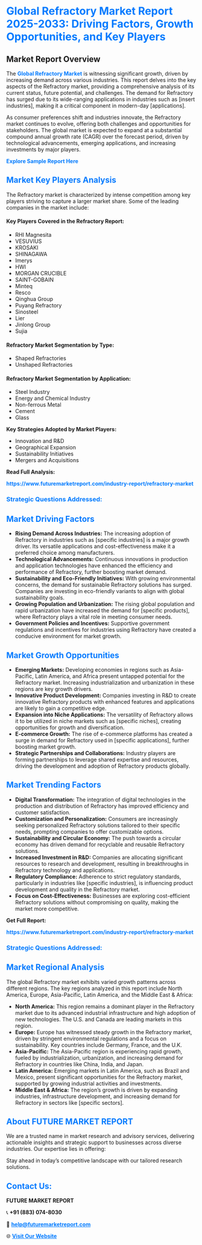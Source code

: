 <h1 style="color: #007BFF;">Global Refractory Market Report 2025-2033: Driving Factors, Growth Opportunities, and Key Players</h1>

<section id="overview">
<h2>Market Report Overview</h2>
<p>The <a href="https://www.futuremarketreport.com/industry-report/refractory-market" style="color: #007BFF; text-decoration: none;"><strong>Global Refractory Market</strong></a> is witnessing significant growth, driven by increasing demand across various industries. This report delves into the key aspects of the Refractory market, providing a comprehensive analysis of its current status, future potential, and challenges. The demand for Refractory has surged due to its wide-ranging applications in industries such as [insert industries], making it a critical component in modern-day [applications].</p>
<p>As consumer preferences shift and industries innovate, the Refractory market continues to evolve, offering both challenges and opportunities for stakeholders. The global market is expected to expand at a substantial compound annual growth rate (CAGR) over the forecast period, driven by technological advancements, emerging applications, and increasing investments by major players.</p>
</section>

<section id="overview">
<p><a href="https://www.futuremarketreport.com/request-sample/reportId=28529" style="color: #007BFF; text-decoration: none;"><strong>Explore Sample Report Here</strong></a></p>
</section>

<section id="key-players">
<h2 style="color: #007BFF;">Market Key Players Analysis</h2>
<p>The Refractory market is characterized by intense competition among key players striving to capture a larger market share. Some of the leading companies in the market include:</p>
<h4>Key Players Covered in the Refractory Report:</h4>
<ul><li>RHI Magnesita</li><li>VESUVIUS</li><li>KROSAKI</li><li>SHINAGAWA</li><li>Imerys</li><li>HWI</li><li>MORGAN CRUCIBLE</li><li>SAINT-GOBAIN</li><li>Minteq</li><li>Resco</li><li>Qinghua Group</li><li>Puyang Refractory</li><li>Sinosteel</li><li>Lier</li><li>Jinlong Group</li><li>Sujia</li></ul>
<h4>Refractory Market Segmentation by Type:</h4>
<ul><li>Shaped Refractories</li><li>Unshaped Refractories</li></ul>

<h4>Refractory Market Segmentation by Application:</h4>
<ul><li>Steel Industry</li><li>Energy and Chemical Industry</li><li>Non-ferrous Metal</li><li>Cement</li><li>Glass</li></ul>
<p><strong>Key Strategies Adopted by Market Players:</strong></p>
<ul>
<li>Innovation and R&D</li>
<li>Geographical Expansion</li>
<li>Sustainability Initiatives</li>
<li>Mergers and Acquisitions</li>
</ul>
</section>

<section>
<p><strong>Read Full Analysis: </strong></p><a href="https://www.futuremarketreport.com/industry-report/refractory-market" style="color: #007BFF; text-decoration: none;"><strong>https://www.futuremarketreport.com/industry-report/refractory-market</strong></a>
<h3 style="color: #007BFF;">Strategic Questions Addressed:</h3>
</section>

<section id="driving-factors">
<h2 style="color: #007BFF;">Market Driving Factors</h2>
<ul>
<li><strong>Rising Demand Across Industries:</strong> The increasing adoption of Refractory in industries such as [specific industries] is a major growth driver. Its versatile applications and cost-effectiveness make it a preferred choice among manufacturers.</li>
<li><strong>Technological Advancements:</strong> Continuous innovations in production and application technologies have enhanced the efficiency and performance of Refractory, further boosting market demand.</li>
<li><strong>Sustainability and Eco-Friendly Initiatives:</strong> With growing environmental concerns, the demand for sustainable Refractory solutions has surged. Companies are investing in eco-friendly variants to align with global sustainability goals.</li>
<li><strong>Growing Population and Urbanization:</strong> The rising global population and rapid urbanization have increased the demand for [specific products], where Refractory plays a vital role in meeting consumer needs.</li>
<li><strong>Government Policies and Incentives:</strong> Supportive government regulations and incentives for industries using Refractory have created a conducive environment for market growth.</li>
</ul>
</section>

<section id="growth-opportunities">
<h2 style="color: #007BFF;">Market Growth Opportunities</h2>
<ul>
<li><strong>Emerging Markets:</strong> Developing economies in regions such as Asia-Pacific, Latin America, and Africa present untapped potential for the Refractory market. Increasing industrialization and urbanization in these regions are key growth drivers.</li>
<li><strong>Innovative Product Development:</strong> Companies investing in R&D to create innovative Refractory products with enhanced features and applications are likely to gain a competitive edge.</li>
<li><strong>Expansion into Niche Applications:</strong> The versatility of Refractory allows it to be utilized in niche markets such as [specific niches], creating opportunities for growth and diversification.</li>
<li><strong>E-commerce Growth:</strong> The rise of e-commerce platforms has created a surge in demand for Refractory used in [specific applications], further boosting market growth.</li>
<li><strong>Strategic Partnerships and Collaborations:</strong> Industry players are forming partnerships to leverage shared expertise and resources, driving the development and adoption of Refractory products globally.</li>
</ul>
</section>

<section id="trending-factors">
<h2 style="color: #007BFF;">Market Trending Factors</h2>
<ul>
<li><strong>Digital Transformation:</strong> The integration of digital technologies in the production and distribution of Refractory has improved efficiency and customer satisfaction.</li>
<li><strong>Customization and Personalization:</strong> Consumers are increasingly seeking personalized Refractory solutions tailored to their specific needs, prompting companies to offer customizable options.</li>
<li><strong>Sustainability and Circular Economy:</strong> The push towards a circular economy has driven demand for recyclable and reusable Refractory solutions.</li>
<li><strong>Increased Investment in R&D:</strong> Companies are allocating significant resources to research and development, resulting in breakthroughs in Refractory technology and applications.</li>
<li><strong>Regulatory Compliance:</strong> Adherence to strict regulatory standards, particularly in industries like [specific industries], is influencing product development and quality in the Refractory market.</li>
<li><strong>Focus on Cost-Effectiveness:</strong> Businesses are exploring cost-efficient Refractory solutions without compromising on quality, making the market more competitive.</li>
</ul>
</section>

<section>
<p><strong>Get Full Report: </strong></p><a href="https://www.futuremarketreport.com/industry-report/refractory-market" style="color: #007BFF; text-decoration: none;"><strong>https://www.futuremarketreport.com/industry-report/refractory-market</strong></a>
<h3 style="color: #007BFF;">Strategic Questions Addressed:</h3>
</section>


<section id="regional-analysis">
<h2 style="color: #007BFF;">Market Regional Analysis</h2>
<p>The global Refractory market exhibits varied growth patterns across different regions. The key regions analyzed in this report include North America, Europe, Asia-Pacific, Latin America, and the Middle East & Africa:</p>
<ul>
<li><strong>North America:</strong> This region remains a dominant player in the Refractory market due to its advanced industrial infrastructure and high adoption of new technologies. The U.S. and Canada are leading markets in this region.</li>
<li><strong>Europe:</strong> Europe has witnessed steady growth in the Refractory market, driven by stringent environmental regulations and a focus on sustainability. Key countries include Germany, France, and the U.K.</li>
<li><strong>Asia-Pacific:</strong> The Asia-Pacific region is experiencing rapid growth, fueled by industrialization, urbanization, and increasing demand for Refractory in countries like China, India, and Japan.</li>
<li><strong>Latin America:</strong> Emerging markets in Latin America, such as Brazil and Mexico, present significant opportunities for the Refractory market, supported by growing industrial activities and investments.</li>
<li><strong>Middle East & Africa:</strong> The region’s growth is driven by expanding industries, infrastructure development, and increasing demand for Refractory in sectors like [specific sectors].</li>
</ul>
</section>

<footer>
<h2 style="color: #007BFF;">About FUTURE MARKET REPORT</h2>
<p>We are a trusted name in market research and advisory services, delivering actionable insights and strategic support to businesses across diverse industries. Our expertise lies in offering:</p>

<p>Stay ahead in today’s competitive landscape with our tailored research solutions.</p>

<h2 style="color: #007BFF;">Contact Us:</h2>
<p><strong>FUTURE MARKET REPORT</strong></p>
<p>📞 <strong>+91 (883) 074-8030</strong></p>
<p>📧 <strong><a href="mailto:help@futuremarketreport.com" style="color: #007BFF;">help@futuremarketreport.com</a></strong></p>
<p>🌐 <strong><a href="https://www.futuremarketreport.com/" style="color: #007BFF;">Visit Our Website</a></strong></p>
</footer>
